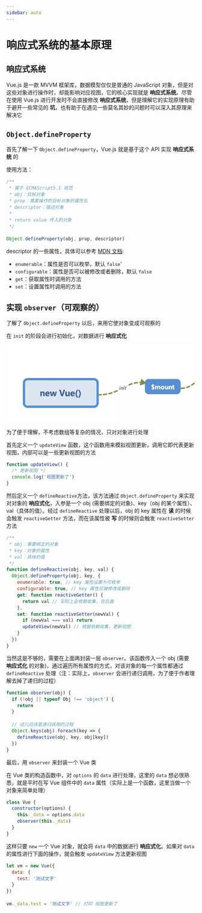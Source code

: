 ```yaml
---
sidebar: auto
---
```


# 响应式系统的基本原理

## 响应式系统

Vue.js 是一款 MVVM 框架库，数据模型仅仅是普通的 JavaScript 对象，但是对这些对象进行操作时，却能影响对应视图，它的核心实现就是 **响应式系统**。尽管在使用 Vue.js 进行开发时不会直接修改 **响应式系统**，但是理解它的实现原理有助于避开一些常见的 **坑**，也有助于在遇见一些莫名其妙的问题时可以深入其原理来解决它

## `Object.defineProperty`

首先了解一下 `Object.defineProperty`，Vue.js 就是基于这个 API 实现 **响应式系统** 的

使用方法：

```javascript
/**
 * 属于 ECMAScript5.1 规范
 * obj：目标对象
 * prop：需要操作的目标对象的属性名
 * descriptor：描述对象
 *
 * return value 传入的对象
 */

Object.defineProperty(obj, prop, descriptor)
```

descriptor 的一些属性，具体可以参考 [MDN 文档](https://developer.mozilla.org/en-US/docs/Web/JavaScript/Reference/Global_Objects/Object/defineProperty):

- `enumerable`：属性是否可以枚举，默认 `false`'
- `configurable`：属性是否可以被修改或者删除，默认 `false`
- `get`：获取属性时调用的方法
- `set`：设置属性时调用的方法

## 实现 `observer`（可观察的）

了解了 `Object.defineProperty` 以后，来用它使对象变成可观察的

在 `init` 的阶段会进行初始化，对数据进行 **响应式化**

![初始化](./image/001002.png)

为了便于理解，不考虑数组等复杂的情况，只对对象进行处理

首先定义一个 `updateView` 函数，这个函数用来模拟视图更新，调用它即代表更新视图，内部可以是一些更新视图的方法

```javascript
function updateView() {
  /* 更新视图 */
  console.log('视图更新了')
}
```

然后定义一个 `defineReactive`方法，该方法通过 `Object.defineProperty` 来实现对对象的 **响应式化**，入参是一个 obj (需要绑定的对象)、key（obj 的某个属性）、val（具体的值）。经过 `defineReactive` 处理以后，obj 的 key 属性在 **读** 的时候会触发 `reactiveGetter` 方法，而在该属性被 **写** 的时候则会触发 `reactiveSetter` 方法

```javascript
/**
 * obj：需要绑定的对象
 * key：对象的属性
 * val：具体的值
 */
function defineReactive(obj, key, val) {
  Object.defineProperty(obj, key, {
    enumerable: true, // key 属性设置为可枚举
    configurable: true, // key 属性可被修改或删除
    get: function reactiveGetter() {
      return val // 实际上会依赖收集，在后面
    },
    set: function reactiveSetter(newVal) {
      if (newVal === val) return
      updateView(newVal) // 根据依赖收集，更新视图
    }
  })
}
```

当然这是不够的，需要在上面再封装一层 `observer`。该函数传入一个 obj (需要 **响应式化** 的对象)，通过遍历所有属性的方式，对该对象的每一个属性都通过 `defineReactive` 处理（注：实际上，`observer` 会进行递归调用，为了便于作者理解去掉了递归的过程）

```javascript
function observer(obj) {
  if (!obj || typeof Obj !== 'object') {
    return
  }

  // 这儿应该是递归调用的过程
  Object.keys(obj).foreach(key => {
    defineReactive(obj, key, obj[key])
  })
}
```

最后，用 `observer` 来封装一个 Vue 类

在 Vue 类的构造函数中，对 `options` 的 `data` 进行处理，这里的 `data` 想必很熟悉，就是平时在写 Vue 组件中的 `data` 属性（实际上是一个函数，这里当做一个对象来简单处理）

```javascript
class Vue {
  constructor(options) {
    this._data = options.data
    observer(this._data)
  }
}
```

这样只要 `new` 一个 Vue 对象，就会将 `data` 中的数据进行 **响应式化**。如果对 `data` 的属性进行下面的操作，就会触发 `updateView` 方法更新视图

```javascript
let vm = new Vue({
  data: {
    test: '测试文字'
  }
})

vm._data.test = '测试文字' // 打印 视图更新了
```
